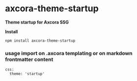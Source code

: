# axcora-theme-startup

**Theme startup for Axcora SSG**

**Install**

```sh
npm install axcora-theme-startup
```

### usage import on .axcora templating or on markdown frontmatter content

```
css:
  theme: 'startup'
```
